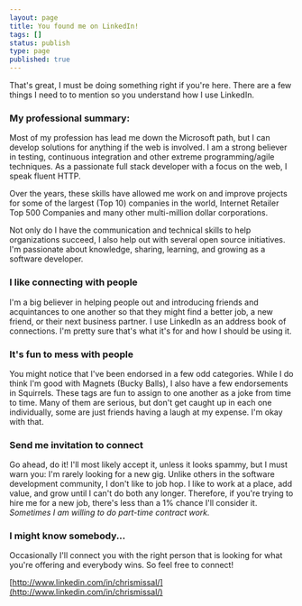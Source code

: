 ```yaml
---
layout: page
title: You found me on LinkedIn!
tags: []
status: publish
type: page
published: true
---
```


That's great, I must be doing something right if you're here. There are a few things I need to to mention so you understand how I use LinkedIn.

### My professional summary:

Most of my profession has lead me down the Microsoft path, but I can develop solutions for anything if the web is involved. I am a strong believer in testing, continuous integration and other extreme programming/agile techniques. As a passionate full stack developer with a focus on the web, I speak fluent HTTP.

Over the years, these skills have allowed me work on and improve projects for some of the largest (Top 10) companies in the world, Internet Retailer Top 500 Companies and many other multi-million dollar corporations.

Not only do I have the communication and technical skills to help organizations succeed, I also help out with several open source initiatives. I'm passionate about knowledge, sharing, learning, and growing as a software developer.

### I like connecting with people
I'm a big believer in helping people out and introducing friends and acquintances to one another so that they might find a better job, a new friend, or their next business partner. I use LinkedIn as an address book of connections. I'm pretty sure that's what it's for and how I should be using it.

### It's fun to mess with people
You might notice that I've been endorsed in a few odd categories. While I do think I'm good with Magnets (Bucky Balls), I also have a few endorsements in Squirrels. These tags are fun to assign to one another as a joke from time to time. Many of them are serious, but don't get caught up in each one individually, some are just friends having a laugh at my expense. I'm okay with that.

### Send me invitation to connect
Go ahead, do it! I'll most likely accept it, unless it looks spammy, but I must warn you: I'm rarely looking for a new gig. Unlike others in the software development community, I don't like to job hop. I like to work at a place, add value, and grow until I can't do both any longer. Therefore, if you're trying to hire me for a new job, there's less than a 1% chance I'll consider it. _Sometimes I am willing to do part-time contract work._

### I might know somebody...
Occasionally I'll connect you with the right person that is looking for what you're offering and everybody wins. So feel free to connect!

[http://www.linkedin.com/in/chrismissal/](http://www.linkedin.com/in/chrismissal/)
